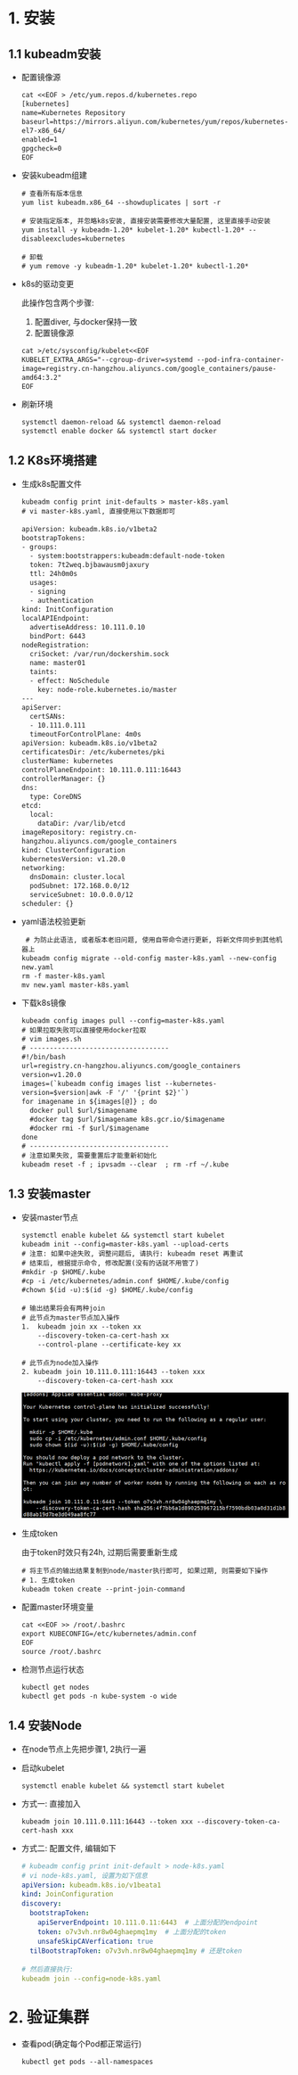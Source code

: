# 1. 安装

## 1.1 kubeadm安装

* 配置镜像源

  ```shell
  cat <<EOF > /etc/yum.repos.d/kubernetes.repo
  [kubernetes]
  name=Kubernetes Repository
  baseurl=https://mirrors.aliyun.com/kubernetes/yum/repos/kubernetes-el7-x86_64/
  enabled=1
  gpgcheck=0
  EOF
  ```

* 安装kubeadm组建

  ```shell
  # 查看所有版本信息
  yum list kubeadm.x86_64 --showduplicates | sort -r
  
  # 安装指定版本, 并忽略k8s安装, 直接安装需要修改大量配置, 这里直接手动安装
  yum install -y kubeadm-1.20* kubelet-1.20* kubectl-1.20* --disableexcludes=kubernetes
  
  # 卸载
  # yum remove -y kubeadm-1.20* kubelet-1.20* kubectl-1.20*
  ```
  
* k8s的驱动变更

  此操作包含两个步骤: 

  1. 配置diver, 与docker保持一致
  2. 配置镜像源

  ```shell
  cat >/etc/sysconfig/kubelet<<EOF
  KUBELET_EXTRA_ARGS="--cgroup-driver=systemd --pod-infra-container-image=registry.cn-hangzhou.aliyuncs.com/google_containers/pause-amd64:3.2"
  EOF
  ```

* 刷新环境

  ```shell
  systemctl daemon-reload && systemctl daemon-reload
  systemctl enable docker && systemctl start docker
  ```

## 1.2 K8s环境搭建

* 生成k8s配置文件

  ```shell
  kubeadm config print init-defaults > master-k8s.yaml
  # vi master-k8s.yaml, 直接使用以下数据即可
  
  apiVersion: kubeadm.k8s.io/v1beta2
  bootstrapTokens:
  - groups:
    - system:bootstrappers:kubeadm:default-node-token
    token: 7t2weq.bjbawausm0jaxury
    ttl: 24h0m0s
    usages:
    - signing
    - authentication
  kind: InitConfiguration
  localAPIEndpoint:
    advertiseAddress: 10.111.0.10
    bindPort: 6443
  nodeRegistration:
    criSocket: /var/run/dockershim.sock
    name: master01
    taints:
    - effect: NoSchedule
      key: node-role.kubernetes.io/master
  ---
  apiServer:
    certSANs:
    - 10.111.0.111
    timeoutForControlPlane: 4m0s
  apiVersion: kubeadm.k8s.io/v1beta2
  certificatesDir: /etc/kubernetes/pki
  clusterName: kubernetes
  controlPlaneEndpoint: 10.111.0.111:16443
  controllerManager: {}
  dns:
    type: CoreDNS
  etcd:
    local:
      dataDir: /var/lib/etcd
  imageRepository: registry.cn-hangzhou.aliyuncs.com/google_containers
  kind: ClusterConfiguration
  kubernetesVersion: v1.20.0
  networking:
    dnsDomain: cluster.local
    podSubnet: 172.168.0.0/12
    serviceSubnet: 10.0.0.0/12
  scheduler: {}
  ```

* yaml语法校验更新

  ```shell
   # 为防止此语法, 或者版本老旧问题, 使用自带命令进行更新, 将新文件同步到其他机器上
  kubeadm config migrate --old-config master-k8s.yaml --new-config new.yaml
  rm -f master-k8s.yaml
  mv new.yaml master-k8s.yaml
  ```
  
* 下载k8s镜像

  ```shell
  kubeadm config images pull --config=master-k8s.yaml
  # 如果拉取失败可以直接使用docker拉取
  # vim images.sh
  # -----------------------------------
  #!/bin/bash
  url=registry.cn-hangzhou.aliyuncs.com/google_containers
  version=v1.20.0
  images=(`kubeadm config images list --kubernetes-version=$version|awk -F '/' '{print $2}'`)
  for imagename in ${images[@]} ; do
    docker pull $url/$imagename
    #docker tag $url/$imagename k8s.gcr.io/$imagename
    #docker rmi -f $url/$imagename
  done
  # -----------------------------------
  # 注意如果失败, 需要重置后才能重新初始化
  kubeadm reset -f ; ipvsadm --clear  ; rm -rf ~/.kube
  ```

## 1.3 安装master

* 安装master节点

  ```shell
  systemctl enable kubelet && systemctl start kubelet
  kubeadm init --config=master-k8s.yaml --upload-certs
  # 注意: 如果中途失败, 调整问题后, 请执行: kubeadm reset 再重试
  # 结束后, 根据提示命令, 修改配置(没有的话就不用管了)
  #mkdir -p $HOME/.kube
  #cp -i /etc/kubernetes/admin.conf $HOME/.kube/config
  #chown $(id -u):$(id -g) $HOME/.kube/config
  
  # 输出结果将会有两种join
  # 此节点为master节点加入操作
  1.  kubeadm join xx --token xx
      --discovery-token-ca-cert-hash xx
      --control-plane --certificate-key xx
      
  # 此节点为node加入操作
  2. kubeadm join 10.111.0.111:16443 --token xxx
      --discovery-token-ca-cert-hash xxx
  ```
  
  ![image-20221114155816959](.image/03-%E5%AE%89%E8%A3%85/image-20221114155816959.png)
  
* 生成token

  由于token时效只有24h, 过期后需要重新生成

  ```shell
  # 将主节点的输出结果复制到node/master执行即可, 如果过期, 则需要如下操作
  # 1. 生成token
  kubeadm token create --print-join-command
  ```

* 配置master环境变量

  ```shell
  cat <<EOF >> /root/.bashrc
  export KUBECONFIG=/etc/kubernetes/admin.conf
  EOF
  source /root/.bashrc
  ```

* 检测节点运行状态

  ```shell
  kubectl get nodes
  kubectl get pods -n kube-system -o wide
  ```

## 1.4 安装Node

* 在node节点上先把步骤1, 2执行一遍

* 启动kubelet

  ```shell
  systemctl enable kubelet && systemctl start kubelet
  ```

* 方式一: 直接加入

  ```shell
  kubeadm join 10.111.0.111:16443 --token xxx --discovery-token-ca-cert-hash xxx
  ```

* 方式二: 配置文件, 编辑如下

  ```yaml
  # kubeadm config print init-default > node-k8s.yaml
  # vi node-k8s.yaml, 设置为如下信息
  apiVersion: kubeadm.k8s.io/v1beata1
  kind: JoinConfiguration
  discovery:
    bootstrapToken:
      apiServerEndpoint: 10.111.0.11:6443  # 上面分配的endpoint
      token: o7v3vh.nr8w04ghaepmq1my  # 上面分配的token
      unsafeSkipCAVerfication: true
    tilBootstrapToken: o7v3vh.nr8w04ghaepmq1my # 还是token
    
  # 然后直接执行:
  kubeadm join --config=node-k8s.yaml
  ```

# 2. 验证集群

* 查看pod(确定每个Pod都正常运行)

  ```shell
  kubectl get pods --all-namespaces
  ```

